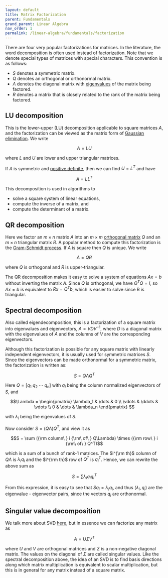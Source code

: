 ```yaml
---
layout: default
title: Matrix Factorization
parent: Fundamentals
grand_parent: Linear Algebra
nav_order: 1
permalink: /linear-algebra/fundamentals/factorization
---
```



There are four very popular factorizations for matrices. In the literature, the word <span class="text-green-200">decomposition</span> is often used instead of <span class="text-green-200">factorization</span>. Note that we denote special types of matrices with special characters. This convention is as follows:

- $S$ denotes a symmetric matrix.
- $Q$ denotes an orthogonal or orthonormal matrix.
- $\Lambda$ denotes the diagonal matrix with [eigenvalues](../eigenvalues-eigenvectors) of the matrix being factored.
- $R$ denotes a matrix that is closely related to the rank of the matrix being factored.

## LU decomposition
This is the lower-upper (LU) decomposition applicable to square matrices $A$, and the factorization can be viewed as the matrix form of [Gaussian elimination](https://en.wikipedia.org/wiki/Gaussian_elimination). We write

$$A = LU$$

where $L$ and $U$ are lower and upper triangular matrices.

If $A$ is symmetric and [positive definite](../positive-definite-matrices/), then we can find $U=L^T$ and have

$$A=LL^T$$

This decomposition is used in algorithms to
- solve a square system of linear equations,
- compute the inverse of a matrix, and
- compute the determinant of a matrix.

## QR decomposition
Here we factor an $m\times n$ matrix $A$ into an $m\times m$ [orthogonal matrix](../orthogonal-matrices/) $Q$ and an $m\times n$ triangular matrix $R$. A popular method to compute this factorization is the [Gram-Schmidt process](https://en.wikipedia.org/wiki/Gram%E2%80%93Schmidt_process). If $A$ is square then $Q$ is unique. We write

$$A = QR$$

where $Q$ is orthogonal and $R$ is upper-triangular.

The QR decomposition makes it easy to solve a system of equations $Ax = b$ without inverting the matrix $A$. Since $Q$ is orthogonal, we have $Q^T Q = I$, so $Ax=b$ is equivalent to $Rx = Q^T b$, which is easier to solve since R is triangular.

## Spectral decomposition
Also called eigendecomposition, this is a factorization of a square matrix into eigenvalues and eigenvectors, $A=VDV^{-1}$, where $D$ is a diagonal matrix with the eigenvalues of $A$ and the columns of $V$ are the corresponding eigenvectors.

Although this factorization is possible for any square matrix with linearly independent eigenvectors, it is usually used for symmetric matrices $S$. Since the <span class="text-green-200">eigenvectors can be made orthonormal for a symmetric matrix</span>, the factorization is written as:

$$S=Q\Lambda Q^T$$

Here $Q = [q_1\ q_2\ \cdots\ q_n]$ with $q_i$ being the column normalized eigenvectors of $S$, and

$$\Lambda = \begin{pmatrix}
    \lambda_1 & \dots & 0 \\
    \vdots & \ddots & \vdots \\
    0 & \dots & \lambda_n
    \end{pmatrix}
$$

with $\lambda_i$ being the eigenvalues of $S$.

Now consider $S = (Q\Lambda)Q^T$, and view it as

$$S = \sum ({\rm column\ } i {\rm\ of\ } Q\Lambda) \times ({\rm row\ } i {\rm\ of\ } Q^T)$$

which is a sum of a bunch of rank-$1$ matrices. The $i^{\rm th}$ column of $Q\Lambda$ is $\lambda_iq_i$ and the $i^{\rm th}$ row of $Q^T$ is $q_i^T$. Hence, we can rewrite the above sum as

$$S = \sum \lambda_iq_iq_i^T$$

From this expression, it is easy to see that $Sq_i = \lambda_iq_i$, and thus $(\lambda_i, q_i)$ are the eigenvalue - eigenvector pairs, since the vectors $q_i$ are orthonormal.

## Singular value decomposition
We talk more about SVD [here](../singular-value-decomposition/), but in essence we can factorize any matrix as

$$A = U\Sigma V^T$$

where $U$ and $V$ are orthogonal matrices and $\Sigma$ is a non-negative diagonal matrix. The values on the diagonal of $\Sigma$ are called <span class="text-green-200">singular values</span>. Like the spectral decomposition above, the idea of an SVD is to find basis directions along which matrix multiplication is equivalent to scalar multiplication, but this is in general for any matrix instead of a square matrix.

